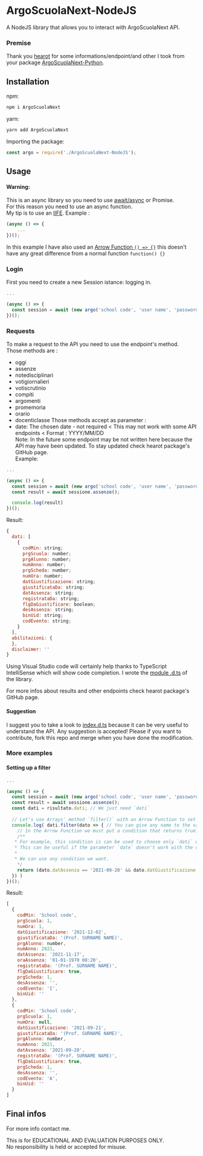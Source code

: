 # ArgoScuolaNext-NodeJS

A NodeJS library that allows you to interact with ArgoScuolaNext API.

### Premise

Thank you [hearot](https://github.com/hearot/) for some informations/endpoint/and other I took from your package [ArgoScuolaNext-Python](https://github.com/hearot/ArgoScuolaNext-Python).  

## Installation

npm:
```bash
npm i ArgoScuolaNext
```

yarn:
```bash
yarn add ArgoScuolaNext
```

Importing the package:
```js
const argo = require('./ArgoScuolaNext-NodeJS');
```

## Usage

#### Warning:  
This is an async library so you need to use [await/async](https://discordjs.guide/additional-info/async-await.html) or Promise.  
For this reason you need to use an async function.  
My tip is to use an [IIFE](https://developer.mozilla.org/en-US/docs/Glossary/IIFE). Example :
```js
(async () => {
	...
})();
```
In this example I have also used an [Arrow Function `() => {}`](https://developer.mozilla.org/en-US/docs/Web/JavaScript/Reference/Functions/Arrow_functions) this doesn't have any great difference from a normal function `function() {}`  

### Login

First you need to create a new Session istance: logging in.  

```js
...

(async () => {
  const session = await (new argo('school code', 'user name', 'password'));
})();
```

### Requests

To make a request to the API you need to use the endpoint's method.  
Those methods are :
- oggi
- assenze
- notedisciplinari
- votigiornalieri
- votiscrutinio
- compiti
- argomenti
- promemoria
- orario
- docenticlasse
Those methods accept as parameter :
- date: The chosen date   - not required < This may not work with some API endpoints < Format : YYYY/MM/DD  
Note: In the future some endpoint may be not written here because the API may have been updated. To stay updated check hearot package's GitHub page.  
Example:
```js
...

(async () => {
  const session = await (new argo('school code', 'user name', 'password'));
  const result = await sessione.assenze();

  console.log(result)
})();
```
Result:
```js
{
  dati: [
    {
      codMin: string;
      prgScuola: number;
      prgAlunno: number;
      numAnno: number;
      prgScheda: number;
      numOra: number;
      datGiustificazione: string;
      giustificataDa: string;
      datAssenza: string;
      registrataDa: string;
      flgDaGiustificare: boolean;
      desAssenza: string;
      binUid: string;
      codEvento: string;
    }
  ],
  abilitazioni: {
  },
  disclaimer: ''
}
```
Using Visual Studio code will certainly help thanks to TypeScript IntelliSense which will show code completion.
I wrote the [module .d.ts](https://www.typescriptlang.org/docs/handbook/declaration-files/templates/module-d-ts.html) of the library. 

For more infos about results and other endpoints check hearot package's GitHub page.

#### Suggestion
I suggest you to take a look to [index.d.ts](https://github.com/zXRennyXz/ArgoScuolaNext-NodeJS/blob/main/index.d.ts) because it can be very useful to understand the API.
Any suggestion is accepted! Please if you want to contribute, fork this repo and merge when you have done the modification.

### More examples

#### Setting up a filter
```js
...

(async () => {
  const session = await (new argo('school code', 'user name', 'password'));
  const result = await sessione.assenze();
  const dati = risultato.dati; // We just need `dati`
  
  // Let's use Arrays' method `filter()` with an Arrow Function to set the filter.
  console.log( dati.filter(dato => { // You can give any name to the variable.
  	// In the Arrow Function we must put a condition that returns true.
	/**
   * For example, this condition is can be used to choose only `dati` with a certain "datAssenza"
   * This can be useful if the parameter `date` doesn't work with the chosen endpoint.
   * 
   * We can use any condition we want.
	*/
	return (dato.datAssenza == '2021-09-20' && dato.datGiustificazione == '2021-10-14') || dato.datAssenza == '2021-11-17'
  }) )
})();
```
Result:
```js
[
  {
    codMin: 'School code',
    prgScuola: 1,
    numOra: 1,
    datGiustificazione: '2021-12-02',
    giustificataDa: '(Prof. SURNAME NAME)',
    prgAlunno: number,
    numAnno: 2021,
    datAssenza: '2021-11-17',
    oraAssenza: '01-01-1970 08:20',
    registrataDa: '(Prof. SURNAME NAME)',
    flgDaGiustificare: true,
    prgScheda: 1,
    desAssenza: '',
    codEvento: 'I',
    binUid: ''
  },
  {
    codMin: 'School code',
    prgScuola: 1,
    numOra: null,
    datGiustificazione: '2021-09-21',
    giustificataDa: '(Prof. SURNAME NAME)',
    prgAlunno: number,
    numAnno: 2021,
    datAssenza: '2021-09-20',
    registrataDa: '(Prof. SURNAME NAME)',
    flgDaGiustificare: true,
    prgScheda: 1,
    desAssenza: '',
    codEvento: 'A',
    binUid: ''
  }
]
```

## Final infos

For more info contact me.

This is for EDUCATIONAL AND EVALUATION PURPOSES ONLY.  
No responsibility is held or accepted for misuse.
